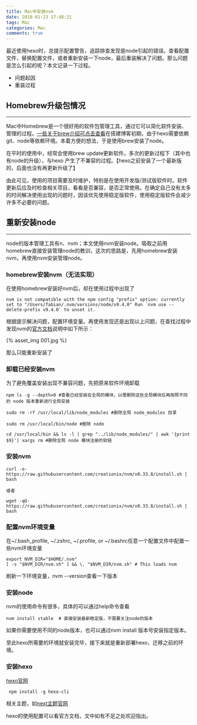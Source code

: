 ```yaml
---
title: Mac中安装nvm
date: 2018-01-23 17:48:21
tags: Mac
categories: Mac
comments: true
---
```


最近使用hexo时，总提示配置警告，追踪排查发现是node引起的错误。查看配置文件，替换配置文件，或者重新安装一下node，最后重装解决了问题。那么问题是怎么引起的呢？本文记录一下过程。

* 问题起因
* 重装过程

<!---more--->

## Homebrew升级包情况
---

Mac中Homebrew是一个很好用的软件包管理工具，通过它可以简化软件安装、管理的过程。[一些关于brew介绍可点击查看](http://hadronw.com/2017/06/14/Mac%E7%9A%84%E4%B8%80%E4%BA%9B%E9%85%8D%E7%BD%AE%E4%B9%8Biterm2%E7%AF%87/)在搭建博客初期，由于hexo需要依赖git、node等依赖环境。本着方便的想法，于是使用brew安装了node。

在平时的使用中，经常会使用brew update更新软件。多次的更新过程下（其中也有node的升级），与hexo 产生了不兼容的过程。【hexo之前安装了一个最新版的，后面也没有再更新升级了】

由此可见，使用的项目需要及时维护，特别是在使用开发版/测试版软件时。软件更新后应及时检查相关项目，看看是否兼容，是否正常使用。在确定自己没有太多的时间解决使用出现的问题时，因该优先使用稳定版软件，使用稳定版软件会减少许多不必要的问题。


## 重新安装node
---

node的版本管理工具有n、nvm；本文使用nvm安装node。吸取之前用homebrew直接安装管理node的教训，这次的思路是，先用homebrew安装nvm，再使用nvm安装管理node。

### homebrew安装nvm（无法实现）

在使用homebrew安装好nvm后，却在使用过程中出现了

```
nvm is not compatible with the npm config "prefix" option: currently set to "/Users/fabian/.nvm/versions/node/v9.4.0" Run `nvm use --delete-prefix v9.4.0` to unset it.

```
根据提示解决问题，配置环境变量。再使用发现还是出现以上问题，在查找过程中发现nvm的[官方文档](https://github.com/creationix/nvm)说明中如下所示：

{% asset_img 001.jpg %}

那么只能重新安装了


### 卸载已经安装nvm

为了避免覆盖安装出现不兼容问题，先把原来软件环境卸载

```
npm ls -g --depth=0 #查看已经安装在全局的模块，以便删除这些全局模块后再按照不同的 node 版本重新进行全局安装 

sudo rm -rf /usr/local/lib/node_modules #删除全局 node_modules 目录 

sudo rm /usr/local/bin/node #删除 node 

cd /usr/local/bin && ls -l | grep "../lib/node_modules/" | awk '{print $9}'| xargs rm #删除全局 node 模块注册的软链

```


### 安装nvm

```
curl -o- https://raw.githubusercontent.com/creationix/nvm/v0.33.8/install.sh | bash

或者

wget -qO- https://raw.githubusercontent.com/creationix/nvm/v0.33.8/install.sh | bash

```

### 配置nvm环境变量

在~/.bash_profile, ~/.zshrc, ~/.profile, or ~/.bashrc任意一个配置文件中配置一些nvm环境变量

```
export NVM_DIR="$HOME/.nvm"
[ -s "$NVM_DIR/nvm.sh" ] && \. "$NVM_DIR/nvm.sh" # This loads nvm

```

刷新一下环境变量，nvm --version查看一下版本


### 安装node

nvm的使用命令有很多，具体的可以通过help命令查看

```
nvm install stable  # 直接安装最新稳定版，不需要关注node的版本

```

如果你需要使用不同的node版本，也可以通过nvm install 版本号安装指定版本。

至此hexo所需要的环境就安装完毕，接下来就是重新部署hexo，迁移之前的环境。


### 安装hexo

[hexo官网](https://hexo.io/zh-cn/docs/index.html)

```
 npm install -g hexo-cli

```


相关主题，如[next主题官网](http://theme-next.iissnan.com/getting-started.html)


hexo的使用配置可以看官方文档，文中如有不足之处欢迎指出。







